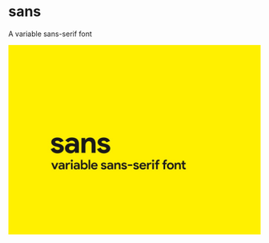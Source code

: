 # sans

A variable sans-serif font

![cover image](https://raw.githubusercontent.com/antibrand/sans/master/cover.jpg)
